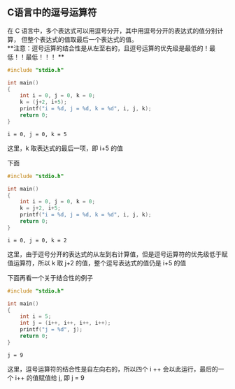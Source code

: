 
## C语言中的逗号运算符  

  在 C 语言中，多个表达式可以用逗号分开，其中用逗号分开的表达式的值分别计算， 但整个表达式的值取最后一个表达式的值。  
  **注意：逗号运算的结合性是从左至右的，且逗号运算的优先级是最低的！最低！！最低！！！ **  
  

```c
#include "stdio.h"

int main()
{
    int i = 0, j = 0, k = 0;
    k = (j+2, i+5);
    printf("i = %d, j = %d, k = %d", i, j, k);
    return 0;
}
```

```
i = 0, j = 0, k = 5
```  

  
这里，k 取表达式的最后一项，即 i+5 的值  
  
下面  
```c
#include "stdio.h"

int main()
{
    int i = 0, j = 0, k = 0;
    k = j+2, i+5;
    printf("i = %d, j = %d, k = %d", i, j, k);
    return 0;
}
```

```
i = 0, j = 0, k = 2
``` 
  
这里，由于逗号分开的表达式的从左到右计算值，但是逗号运算符的优先级低于赋值运算符，所以 k 取 j+2 的值，整个逗号表达式的值仍是 i+5 的值  
  
下面再看一个关于结合性的例子  

```c
#include "stdio.h"

int main()
{
    int i = 5;
    int j = (i++, i++, i++, i++);
    printf("j = %d", j);
    return 0;
}
```
```
j = 9
```
  
这里，逗号运算符的结合性是自左向右的，所以四个 i ++ 会以此运行，最后的一个 i++ 的值赋值给 j, 即 j = 9
